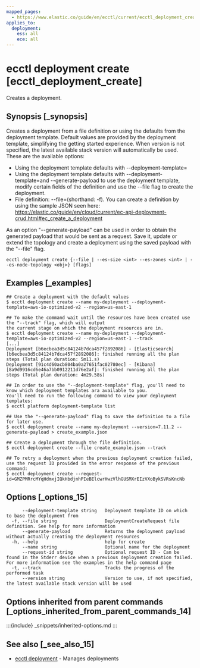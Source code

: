 ```yaml
---
mapped_pages:
  - https://www.elastic.co/guide/en/ecctl/current/ecctl_deployment_create.html
applies_to:
  deployment:
    ess: all
    ece: all
---
```


# ecctl deployment create [ecctl_deployment_create]

Creates a deployment.


## Synopsis [_synopsis]

Creates a deployment from a file definition or using the defaults from the deployment template. Default values are provided by the deployment template, simplifying the getting started experience. When version is not specified, the latest available stack version will automatically be used. These are the available options:

* Using the deployment template defaults with --deployment-template=<deployment template="" id=""></deployment>
* Using the deployment template defaults with --deployment-template=<deployment template="" id="">and --generate-payload to use the deployment template, modify certain fields of the definition and use the --file flag to create the deployment.</deployment>
* File definition: --file=<file path="">(shorthand: -f). You can create a definition by using the sample JSON seen here: [https://elastic.co/guide/en/cloud/current/ec-api-deployment-crud.html#ec_create_a_deployment</file>](https://elastic.co/guide/en/cloud/current/ec-api-deployment-crud.md#ec_create_a_deployment</file>)

As an option "--generate-payload" can be used in order to obtain the generated payload that would be sent as a request. Save it, update or extend the topology and create a deployment using the saved payload with the "--file" flag.

```
ecctl deployment create {--file | --es-size <int> --es-zones <int> | --es-node-topology <obj>} [flags]
```


## Examples [_examples]

```
## Create a deployment with the default values
$ ecctl deployment create --name my-deployment --deployment-template=aws-io-optimized-v2 --region=us-east-1

## To make the command wait until the resources have been created use the "--track" flag, which will output
the current stage on which the deployment resources are in.
$ ecctl deployment create --name my-deployment --deployment-template=aws-io-optimized-v2 --region=us-east-1 --track
[...]
Deployment [b6ecbea3d5c84124b7dca457f2892086] - [Elasticsearch][b6ecbea3d5c84124b7dca457f2892086]: finished running all the plan steps (Total plan duration: 5m11.s)
Deployment [91c4d60acb804ba0a27651fac02780ec] - [Kibana][8a9d9916cd6e46a7bb0912211d76e2af]: finished running all the plan steps (Total plan duration: 4m29.58s)

## In order to use the "--deployment-template" flag, you'll need to know which deployment templates ara available to you.
You'll need to run the following command to view your deployment templates:
$ ecctl platform deployment-template list

## Use the "--generate-payload" flag to save the definition to a file for later use.
$ ecctl deployment create --name my-deployment --version=7.11.2 --generate-payload > create_example.json

## Create a deployment through the file definition.
$ ecctl deployment create --file create_example.json --track

## To retry a deployment when the previous deployment creation failed, use the request ID provided in the error response of the previous command:
$ ecctl deployment create --request-id=GMZPMRrcMYqHdmxjIQkHbdjnhPIeBElcwrHwzVlhGUSMXrEIzVXoBykSVRsKncNb
```


## Options [_options_15]

```
      --deployment-template string   Deployment template ID on which to base the deployment from
  -f, --file string                  DeploymentCreateRequest file definition. See help for more information
      --generate-payload             Returns the deployment payload without actually creating the deployment resources
  -h, --help                         help for create
      --name string                  Optional name for the deployment
      --request-id string            Optional request ID - Can be found in the Stderr device when a previous deployment creation failed. For more information see the examples in the help command page
  -t, --track                        Tracks the progress of the performed task
      --version string               Version to use, if not specified, the latest available stack version will be used
```


## Options inherited from parent commands [_options_inherited_from_parent_commands_14]

:::{include} _snippets/inherited-options.md
:::


## See also [_see_also_15]

* [ecctl deployment](/reference/ecctl_deployment.md) - Manages deployments


